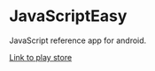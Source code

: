 # JavaScriptEasy

JavaScript reference app for android.

[Link to play store](https://play.google.com/store/apps/details?id=com.itsgaurav.javascripteasy&hl=en)
